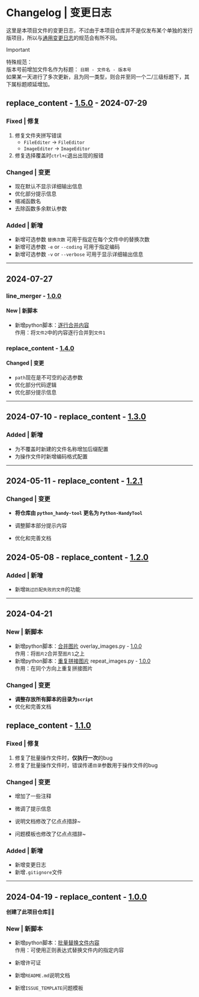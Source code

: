 # Changelog | 变更日志

这里是本项目文件的变更日志，不过由于本项目仓库并不是仅发布某个单独的发行版项目，所以与[通用变更日志](https://common-changelog.org)的规范会有所不同。

> [!IMPORTANT]
> 特殊规范：  
> 版本号前增加文件名作为标题： `日期 - 文件名 - 版本号`  
> 如果某一天进行了多次更新，且为同一类型，则合并至同一个二/三级标题下，其下属标题顺延增加。

## replace_content - [1.5.0](https://github.com/guobao2333/Python-HandyTool/commit/b0c2c76) - 2024-07-29
### Fixed | 修复

1. 修复文件夹拼写错误
   - `FileEditer` -> `FileEditor`
   - `ImageEditer` -> `ImageEditor`
2. 修复选择覆盖时`ctrl+c`退出出现的报错

### Changed | 变更

* 现在默认不显示详细输出信息
* 优化部分提示信息
* 缩减函数名
* 去除函数多余默认参数

### Added | 新增

+ 新增可选参数 `替换次数` 可用于指定在每个文件中的替换次数
+ 新增可选参数 `-e` or `--coding` 可用于指定编码
+ 新增可选参数 `-v` or `--verbose` 可用于显示详细输出信息

---
## 2024-07-27
### line_merger - [1.0.0](https://github.com/guobao2333/Python-HandyTool/commit/433b5bd)
#### New | 新脚本

+ 新增python脚本：[逐行合并内容](script/FileEditor/line_merger.py)  
  作用：将`文件2`中的内容逐行合并到`文件1`

### replace_content - [1.4.0](https://github.com/guobao2333/Python-HandyTool/commit/433b5bd)
#### Changed | 变更

* `path`现在是不可空的必选参数
* 优化部分代码逻辑
* 优化部分提示信息

---
## 2024-07-10 - replace_content - [1.3.0](https://github.com/guobao2333/Python-HandyTool/commit/4065ada)
### Added | 新增

+ 为不覆盖时新建的文件名称增加后缀配置
+ 为操作文件时新增编码格式配置

---
## 2024-05-11 - replace_content - [1.2.1](https://github.com/guobao2333/Python-HandyTool/commit/39497da)
### Changed | 变更

* **将仓库由 `python_handy-tool` 更名为 `Python-HandyTool`**

* 调整脚本部分提示内容
* 优化和完善文档

## 2024-05-08 - replace_content - [1.2.0](https://github.com/guobao2333/Python-HandyTool/commit/56cff86)
### Added | 新增

+ 新增`跳过匹配失败的文件`的功能

---
## 2024-04-21
### New | 新脚本

+ 新增python脚本：[合并图片](script/ImageEditor/overlay_images.py) overlay_images.py - [1.0.0](https://github.com/guobao2333/Python-HandyTool/commit/b929ef7)  
  作用：将`图片2`合并至`图片1`之上
+ 新增python脚本：[重复拼接图片](script/ImageEditor/repeat_images.py) repeat_images.py - [1.0.0](https://github.com/guobao2333/Python-HandyTool/commit/b929ef7)  
  作用：在同个方向上重复拼接图片

### Changed | 变更

* **调整存放所有脚本的目录为`script`**
* 优化和完善文档

## replace_content - [1.1.0](https://github.com/guobao2333/Python-HandyTool/commit/1e862b8)
### Fixed | 修复

1. 修复了批量操作文件时，**仅执行一次**的bug
2. 修复了批量操作文件时，错误传递`目录`参数用于操作文件的bug

### Changed | 变更

* 增加了一些注释
* 微调了提示信息

* 说明文档修改了亿点点措辞~
* 问题模板也修改了亿点点措辞~

### Added | 新增

* 新增变更日志
* 新增`.gitignore`文件

---
## 2024-04-19 - replace_content - [1.0.0](https://github.com/guobao2333/Python-HandyTool/commit/c0c63d5)
**创建了此项目仓库**👍🏻
### New | 新脚本

+ 新增python脚本：[批量替换文件内容](script/FileEditor/replace_content.py)  
  作用：可使用正则表达式替换文件内的指定内容

+ 新增许可证
+ 新增`README.md`说明文档
+ 新增`ISSUE_TEMPLATE`问题模板
